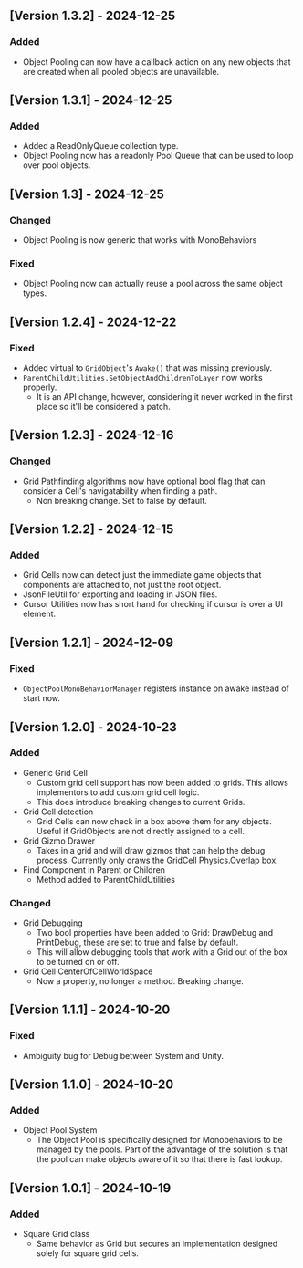 ## [Version 1.3.2] - 2024-12-25

### Added
- Object Pooling can now have a callback action on any new objects that are created when all pooled objects are unavailable.

## [Version 1.3.1] - 2024-12-25

### Added
- Added a ReadOnlyQueue collection type.
- Object Pooling now has a readonly Pool Queue that can be used to loop over pool objects. 

## [Version 1.3] - 2024-12-25

### Changed
- Object Pooling is now generic that works with MonoBehaviors

### Fixed
- Object Pooling now can actually reuse a pool across the same object types.

## [Version 1.2.4] - 2024-12-22

### Fixed
- Added virtual to `GridObject`'s `Awake()` that was missing previously.
- `ParentChildUtilities.SetObjectAndChildrenToLayer` now works properly.
	- It is an API change, however, considering it never worked in the first place so it'll be considered a patch.	

## [Version 1.2.3] - 2024-12-16

### Changed
- Grid Pathfinding algorithms now have optional bool flag that can consider a Cell's navigatability when finding a path.
	- Non breaking change. Set to false by default.

## [Version 1.2.2] - 2024-12-15

### Added
- Grid Cells now can detect just the immediate game objects that components are attached to, not just the root object.
- JsonFileUtil for exporting and loading in JSON files.
- Cursor Utilities now has short hand for checking if cursor is over a UI element.

## [Version 1.2.1] - 2024-12-09

### Fixed
- `ObjectPoolMonoBehaviorManager` registers instance on awake instead of start now.

## [Version 1.2.0] - 2024-10-23

### Added
- Generic Grid Cell
	- Custom grid cell support has now been added to grids. This allows implementors to add custom grid cell logic.
	- This does introduce breaking changes to current Grids.
- Grid Cell detection
    - Grid Cells can now check in a box above them for any objects. Useful if GridObjects are not directly assigned to a cell.
- Grid Gizmo Drawer
	- Takes in a grid and will draw gizmos that can help the debug process. Currently only draws the GridCell Physics.Overlap box.
- Find Component in Parent or Children
	- Method added to ParentChildUtilities

### Changed
- Grid Debugging
	- Two bool properties have been added to Grid: DrawDebug and PrintDebug, these are set to true and false by default.
	- This will allow debugging tools that work with a Grid out of the box to be turned on or off.
- Grid Cell CenterOfCellWorldSpace
	- Now a property, no longer a method. Breaking change.

## [Version 1.1.1] - 2024-10-20

### Fixed
- Ambiguity bug for Debug between System and Unity.

## [Version 1.1.0] - 2024-10-20

### Added
- Object Pool System
	- The Object Pool is specifically designed for Monobehaviors to be managed by the pools. Part of the advantage of the solution is that the pool can make objects aware of it so that there is fast lookup.

## [Version 1.0.1] - 2024-10-19

### Added
- Square Grid class
	- Same behavior as Grid but secures an implementation designed solely for square grid cells.